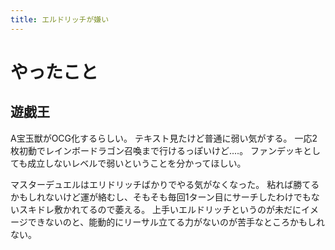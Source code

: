 ```yaml
---
title: エルドリッチが嫌い
---
```


# やったこと

## 遊戯王

A宝玉獣がOCG化するらしい。
テキスト見たけど普通に弱い気がする。
一応2枚初動でレインボードラゴン召喚まで行けるっぽいけど‥‥。
ファンデッキとしても成立しないレベルで弱いということを分かってほしい。

マスターデュエルはエリドリッチばかりでやる気がなくなった。
粘れば勝てるかもしれないけど運が絡むし、そもそも毎回1ターン目にサーチしたわけでもないスキドレ敷かれてるので萎える。
上手いエルドリッチというのが未だにイメージできないのと、能動的にリーサル立てる力がないのが苦手なところかもしれない。
